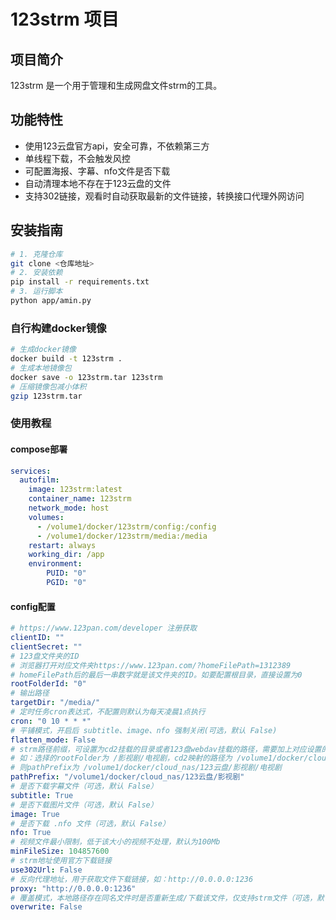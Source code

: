 # 123strm 项目

## 项目简介
123strm 是一个用于管理和生成网盘文件strm的工具。

## 功能特性
- 使用123云盘官方api，安全可靠，不依赖第三方
- 单线程下载，不会触发风控
- 可配置海报、字幕、nfo文件是否下载
- 自动清理本地不存在于123云盘的文件
- 支持302链接，观看时自动获取最新的文件链接，转换接口代理外网访问

## 安装指南

```bash
# 1. 克隆仓库
git clone <仓库地址>
# 2. 安装依赖
pip install -r requirements.txt
# 3. 运行脚本
python app/amin.py
```

### 自行构建docker镜像

```bash
# 生成docker镜像
docker build -t 123strm .
# 生成本地镜像包
docker save -o 123strm.tar 123strm
# 压缩镜像包减小体积
gzip 123strm.tar
```

### 使用教程

#### compose部署

```yml
services:
  autofilm:
    image: 123strm:latest
    container_name: 123strm
    network_mode: host
    volumes:
      - /volume1/docker/123strm/config:/config
      - /volume1/docker/123strm/media:/media
    restart: always
    working_dir: /app
    environment:
        PUID: "0"
        PGID: "0"
```

#### config配置


```yml
# https://www.123pan.com/developer 注册获取
clientID: ""
clientSecret: ""
# 123盘文件夹的ID
# 浏览器打开对应文件夹https://www.123pan.com/?homeFilePath=1312389
# homeFilePath后的最后一串数字就是该文件夹的ID。如要配置根目录，直接设置为0
rootFolderId: "0"
# 输出路径
targetDir: "/media/"
# 定时任务cron表达式，不配置则默认为每天凌晨1点执行
cron: "0 10 * * *"
# 平铺模式，开启后 subtitle、image、nfo 强制关闭(可选，默认 False)
flatten_mode: False
# strm路径前缀，可设置为cd2挂载的目录或者123盘webdav挂载的路径，需要加上对应设置的rootFolder的文件夹目录
# 如：选择的rootFolder为 /影视剧/电视剧，cd2映射的路径为 /volume1/docker/cloud_nas/123云盘
# 则pathPrefix为 /volume1/docker/cloud_nas/123云盘/影视剧/电视剧
pathPrefix: "/volume1/docker/cloud_nas/123云盘/影视剧"
# 是否下载字幕文件（可选，默认 False）
subtitle: True
# 是否下载图片文件（可选，默认 False）
image: True
# 是否下载 .nfo 文件（可选，默认 False）
nfo: True
# 视频文件最小限制，低于该大小的视频不处理，默认为100Mb
minFileSize: 104857600
# strm地址使用官方下载链接
use302Url: False
# 反向代理地址，用于获取文件下载链接，如：http://0.0.0.0:1236
proxy: "http://0.0.0.0:1236"
# 覆盖模式，本地路径存在同名文件时是否重新生成/下载该文件，仅支持strm文件（可选，默认 False）
overwrite: False
```
